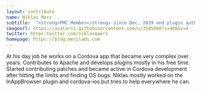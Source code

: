 ```yaml
---
layout: contribute
name: Niklas Merz
subtitle:  "<strong>PMC Member</strong> since Dec. 2019 and plugin author"
imageurl: https://avatars1.githubusercontent.com/u/3585860?s=460&v=4
twitter: https:twitter.com/niklasmaerz
homepage: https://blog.merzlabs.com
---
```


At his day job he works on a Cordova app that became very complex over years. Contributes to Apache and develops plugins mostly in his free time.
Started contributing patches and became active in Cordova development after hitting the limits and finding OS bugs. 
Niklas mostly worked on the InAppBrowser plugin and cordova-ios but tries to help everywhere he can.
